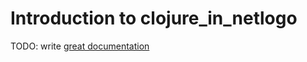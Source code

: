 # Introduction to clojure_in_netlogo

TODO: write [great documentation](http://jacobian.org/writing/what-to-write/)
